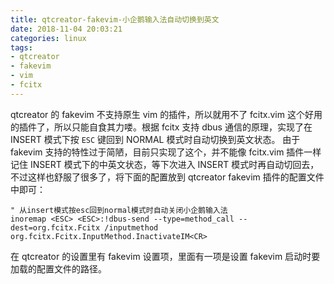 ```yaml
---
title: qtcreator-fakevim-小企鹅输入法自动切换到英文
date: 2018-11-04 20:03:21
categories: linux
tags:
- qtcreator
- fakevim
- vim
- fcitx
---
```


qtcreator 的 fakevim 不支持原生 vim 的插件，所以就用不了 fcitx.vim 这个好用的插件了，所以只能自食其力喽。根据 fcitx 支持 dbus 通信的原理，实现了在 INSERT 模式下按 `ESC` 键回到 NORMAL 模式时自动切换到英文状态。
由于 fakevim 支持的特性过于简陋，目前只实现了这个，并不能像 fcitx.vim 插件一样记住 INSERT 模式下的中英文状态，等下次进入 INSERT 模式时再自动切回去，不过这样也舒服了很多了，将下面的配置放到 qtcreator fakevim 插件的配置文件中即可：

```
" 从insert模式按esc回到normal模式时自动关闭小企鹅输入法
inoremap <ESC> <ESC>:!dbus-send --type=method_call --dest=org.fcitx.Fcitx /inputmethod org.fcitx.Fcitx.InputMethod.InactivateIM<CR>
```

在 qtcreator 的设置里有 fakevim 设置项，里面有一项是设置 fakevim 启动时要加载的配置文件的路径。
